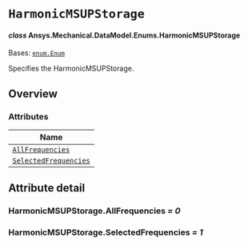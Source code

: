 # `HarmonicMSUPStorage`

<a id="ansys.mechanical.stubs.v241.Ansys.Mechanical.DataModel.Enums.HarmonicMSUPStorage"></a>

#### *class* Ansys.Mechanical.DataModel.Enums.HarmonicMSUPStorage

Bases: [`enum.Enum`](https://docs.python.org/3/library/enum.html#enum.Enum)

Specifies the HarmonicMSUPStorage.

<!-- !! processed by numpydoc !! -->

<a id="overview"></a>

## Overview

### Attributes

| Name |
| ------------------------------------------------------------------- |
| [`AllFrequencies`](#HarmonicMSUPStorage.AllFrequencies) |
| [`SelectedFrequencies`](#HarmonicMSUPStorage.SelectedFrequencies) |

<a id="attribute-detail"></a>

## Attribute detail

<a id="HarmonicMSUPStorage.AllFrequencies"></a>

### HarmonicMSUPStorage.AllFrequencies *= 0*

<a id="HarmonicMSUPStorage.SelectedFrequencies"></a>

### HarmonicMSUPStorage.SelectedFrequencies *= 1*


